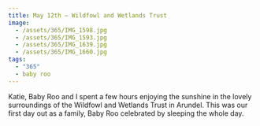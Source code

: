 ```yaml
---
title: May 12th — Wildfowl and Wetlands Trust
image:
  - /assets/365/IMG_1598.jpg
  - /assets/365/IMG_1593.jpg
  - /assets/365/IMG_1639.jpg
  - /assets/365/IMG_1660.jpg
tags:
  - "365"
  - baby roo
---
```

Katie, Baby Roo and I spent a few hours enjoying the sunshine in the lovely surroundings of the Wildfowl and Wetlands Trust in Arundel. This was our first day out as a family, Baby Roo celebrated by sleeping the whole day. 